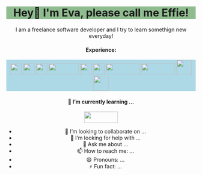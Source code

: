<html>
<body 
  style="text-align:center;"
  >

   <h1 style="background-color:#8FBC8F;">Hey👋 I'm Eva, please call me Effie!</h1>
   <p> I am a freelance software developer and I try to learn somethign new everyday! </p>
   <h4> Experience:</h4>
 <div style="background-color: lightblue;">
   <img src="https://upload.wikimedia.org/wikipedia/commons/6/6a/JavaScript-logo.png" width="30px" />
   <img src="https://upload.wikimedia.org/wikipedia/commons/6/62/CSS3_logo.svg" width="30px" />
   <img src="https://upload.wikimedia.org/wikipedia/commons/6/61/HTML5_logo_and_wordmark.svg" width="30px" />
   <img src="https://img.shields.io/badge/TypeScript-3178C6?logo=typescript&logoColor=fff&style=for-the-badge" width="80px" height="30px" />
   <img src="https://upload.wikimedia.org/wikipedia/commons/a/a7/React-icon.svg" width="30px" />
   <img src="https://upload.wikimedia.org/wikipedia/commons/9/95/Vue.js_Logo_2.svg" width="30px" />
   <img src="https://img.shields.io/badge/Next.js-000000?logo=next.js&logoColor=white&style=for-the-badge" width="90px" height="30px" />
   <img src="https://img.shields.io/badge/MongoDB-47A248?logo=mongodb&logoColor=white&style=for-the-badge" width="90px" height="30px" />
   <img src="https://upload.wikimedia.org/wikipedia/commons/b/b2/Bootstrap_logo.svg" width="40px" />
   <img src="https://upload.wikimedia.org/wikipedia/commons/d/d5/Tailwind_CSS_Logo.svg" width="40px" />
</div>
<h4>🌱 I’m currently learning ...</h4>
<div>
   <img src="https://img.shields.io/badge/Supabase-3ECF8E?logo=supabase&logoColor=white&style=for-the-badge" width="90px" height="30px" /> 
</div>


</body>
</html>


- 👯 I’m looking to collaborate on ...
- 🤔 I’m looking for help with ...
- 💬 Ask me about ...
- 📫 How to reach me: ...
- 😄 Pronouns: ...
- ⚡ Fun fact: ...
